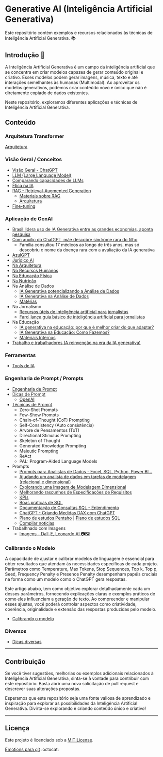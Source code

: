 # Generative AI (Inteligência Artificial Generativa)

Este repositório contém exemplos e recursos relacionados às técnicas de Inteligência Artificial Generativa. 📚

## Introdução 🎯

A Inteligência Artificial Generativa é um campo da inteligência artificial que se concentra em criar modelos capazes de gerar conteúdo original e criativo. Esses modelos podem gerar imagens, música, texto e até interações semelhantes às humanas (Multimodal). Ao aproveitar os modelos generativos, podemos criar conteúdo novo e único que não é diretamente copiado de dados existentes.

Neste repositório, exploramos diferentes aplicações e técnicas de Inteligência Artificial Generativa.

## Conteúdo

### Arquitetura Transformer
[Arquitetura](https://github.com/aasouzaconsult/GenAI-Prompts/blob/main/arquitetura_transformer.md)

### Visão Geral / Conceitos
- [Visão Geral - ChatGPT](https://medium.com/blog-do-zouza/chatgpt-vis%C3%A3o-geral-f68ed1d1cf54)
- [LLM (Large Language Model)](https://medium.com/blog-do-zouza/tudo-o-que-voc%C3%AA-precisa-saber-sobre-llm-large-language-model-a36be85bbf8f)
- [Comparando capacidades de LLMs](https://medium.com/blog-do-zouza/comparando-llms-large-language-models-945c9268c52f)
- [Ética na IA](https://www.notion.so/GenAI-Dicas-Prompts-e-Tools-925016bc433042ab8ce689fc5a3ffc70)
- [RAG - Retrieval-Augmented Generation](https://medium.com/blog-do-zouza/rag-retrieval-augmented-generation-8238a20e381d)
  - [Materiais sobre RAG](https://www.notion.so/GenAI-Dicas-Prompts-e-Tools-925016bc433042ab8ce689fc5a3ffc70)
  - [Arquitetura](https://github.com/aasouzaconsult/GenAI-Prompts/blob/main/DicasDePrompts.md#rag---retrieval-augment-generation-gera%C3%A7%C3%A3o-aumentada-de-recupera%C3%A7%C3%A3o)
- [Fine-tuning](https://github.com/aasouzaconsult/GenAI-Prompts/blob/main/DicasDePrompts.md#fine-tunning)
 
### Aplicação de GenAI
- [Brasil lidera uso de IA Generativa entre as grandes economias, aponta pesquisa](https://exame.com/inteligencia-artificial/brasil-lidera-uso-de-ia-generativa-entre-as-grandes-economias-aponta-pesquisa/)
- [Com auxílio do ChatGPT, mãe descobre síndrome rara do filho](https://exame.com/inteligencia-artificial/com-auxilio-do-chatgpt-mae-descobre-sindrome-rara-do-filho/)
  - Família consultou 17 médicos ao longo de três anos, mas só descobriu o nome da doença rara com a avaliação da IA generativa
- [AzulGPT](https://news.microsoft.com/pt-br/azul-lanca-ferramenta-de-inteligencia-artificial-propria-em-colaboracao-com-microsoft-e-avanade/)
- [Jurídico AI](https://juridico.ai/)
- [Na Arquitetura](https://www.unite.ai/pt/Projetos-de-IA-generativa-redefinindo-o-futuro-da-arquitetura)
- [No Recursos Humanos](https://rhpravoce.com.br/colab/o-uso-da-ia-generativa-na-area-de-recursos-humanos/)
- [Na Educação Física](https://fitscience.com.br/o-impactos-da-inteligencia-artificial-na-educacao-fisica/)
- [Na Nutrição](https://clinicanasnuvens.com.br/blog/ia-para-nutricionista/)
- Na Análise de Dados
  - [IA Generativa potencializando a Análise de Dados](https://blog.compass.uol/autores/ia-generativa-potencializando-a-analise-de-dados/)
  - [IA Generativa na Análise de Dados](https://www.hubcount.com.br/artigo/ia-generativa-para-analise-de-dados)
  - [Matérias](https://www.notion.so/GenAI-Dicas-Prompts-e-Tools-925016bc433042ab8ce689fc5a3ffc70)
- No Jornalismo
  - [Recursos úteis de inteligência artificial para jornalistas](https://latamjournalismreview.org/pt-br/articles/recursos-uteis-de-inteligencia-artificial-para-jornalistas/)
  - [Farol lança guia básico de inteligência artificial para jornalistas](https://ajor.org.br/farol-lanca-guia-basico-de-inteligencia-artificial-para-jornalistas/)
- Na Educação
  - [IA generativa na educação: por que é melhor criar do que adaptar?](https://hed.pearson.com.br/blog/higher-education/ia-generativa-na-educacao-por-que-melhor-criar-do-que-adaptar)
  - [IA Generativa na Educação: Como Fazemos?](https://profuturo.education/pt-br/observatorio/competencias-xxi/ia-generativa-na-educacao-como-fazemos/)
  - [Materiais Internos](https://www.notion.so/GenAI-Dicas-Prompts-e-Tools-925016bc433042ab8ce689fc5a3ffc70)
- [Trabalho e trabalhadores (A reinvenção na era da IA generativa)](https://www.accenture.com/br-pt/insights/consulting/gen-ai-talent)
  
### Ferramentas
- [Tools de IA](https://wistful-trust-3c0.notion.site/Ferramentas-usando-GenAI-dfc787c0e6384957b7a9d19ba56c3026?pvs=4)

### Engenharia de Prompt / Prompts
- [Engenharia de Prompt](https://medium.com/blog-do-zouza/genai-o-que-%C3%A9-engenharia-de-prompt-6d416afe1323)
- [Dicas de Prompt](https://github.com/aasouzaconsult/GenAI-Prompts/blob/main/DicasDePrompts.md#dicas-de-prompts-)
  - [OpenAI](https://platform.openai.com/docs/guides/prompt-engineering)
- [Técnicas de Prompt](https://github.com/aasouzaconsult/GenAI-Prompts/blob/main/DicasDePrompts.md#t%C3%A9cnicas-de-prompts-)
  - Zero-Shot Prompts
  - Few-Show Prompts
  - Chain-of-Thought (CoT) Prompting
  - Self-Consistency (Auto consistência)
  - Árvore de Pensamentos (ToT)
  - Directional Stimulus Prompting
  - Skeleton of Thought
  - Generated Knowledge Prompting
  - Maieutic Prompting
  - ReAct
  - PAL: Program-Aided Language Models
- Prompts
  - [Prompts para Analistas de Dados - Excel, SQL, Python, Power BI...](https://github.com/aasouzaconsult/GenAI-Prompts/blob/main/Prompts%20para%20Analistas%20de%20Dados.md)
  - [Ajudando um analista de dados em tarefas de modelagem (relacional e dimensional)](https://github.com/aasouzaconsult/GenAI-Prompts/blob/main/da_gpt.md)
  - [Explorando uma Imagem de Modelagem Dimensional](https://www.youtube.com/watch?v=yp5ZGJf0-GI)
  - [Melhorando rascunhos de Especificações de Requisitos](https://github.com/aasouzaconsult/GenAI-Prompts/blob/main/requisitos_gpt.md)
  - [KPIs](https://github.com/aasouzaconsult/GenAI-Prompts/blob/main/kpis.md)
  - [Boas práticas de SQL](https://github.com/aasouzaconsult/GenAI-Prompts/blob/main/boas_praticas_sql_gpt.md)
  - [Documentação de Consultas SQL - Entendimento](https://github.com/aasouzaconsult/GenAI-Prompts/blob/main/DocumentacaoDeConsultaSQL.md)
  - [ChatGPT - Criando Medidas DAX com ChatGPT](https://www.youtube.com/watch?v=vo9uo6aFLME)
  - [Plano de estudos Pentaho](https://github.com/aasouzaconsult/GenAI-Prompts/blob/main/Plano%20de%20Estudo%20-%20pentaho.md) | [Plano de estudos SQL](https://github.com/aasouzaconsult/GenAI-Prompts/blob/main/Plano%20de%20Estudo%20-%20sql.md)
  - [Compilar notícias](https://chat.openai.com/share/589c52f2-23c2-4cad-83ad-f6314db8c1f3)
- Trabalhnado com Imagens
  - [Imagens - Dall-E, Leonardo AI 📷🖼️](https://github.com/aasouzaconsult/GenAI-Prompts/tree/main/Leonardo%20AI) 

### Calibrando o Modelo
A capacidade de ajustar e calibrar modelos de linguagem é essencial para obter resultados que atendam às necessidades específicas de cada projeto. Parâmetros como Temperature, Max Tokens, Stop Sequences, Top k, Top p, Seed, Frequency Penalty e Presence Penalty desempenham papéis cruciais na forma como um modelo como o ChatGPT gera respostas.

Este artigo abaixo, tem como objetivo explorar detalhadamente cada um desses parâmetros, fornecendo explicações claras e exemplos práticos de como eles influenciam a geração de texto. Ao compreender e manipular esses ajustes, você poderá controlar aspectos como criatividade, coerência, originalidade e extensão das respostas produzidas pelo modelo.
- [Calibrando o modelo](https://github.com/aasouzaconsult/GenAI-Prompts/blob/main/CalibrandoModelo.md)
 
### Diversos
- [Dicas diversas](https://www.notion.so/GenAI-Prompts-e-Tools-925016bc433042ab8ce689fc5a3ffc70?pvs=4)  

---

## Contribuição
Se você tiver sugestões, melhorias ou exemplos adicionais relacionados à Inteligência Artificial Generativa, sinta-se à vontade para contribuir com este repositório. Basta abrir uma nova solicitação de pull request e descrever suas alterações propostas.

Esperamos que este repositório seja uma fonte valiosa de aprendizado e inspiração para explorar as possibilidades da Inteligência Artificial Generativa. Divirta-se explorando e criando conteúdo único e criativo!

---
## Licença
Este projeto é licenciado sob a [MIT License](LICENSE).

[Emotions para git](https://github.com/ikatyang/emoji-cheat-sheet) :octocat:
